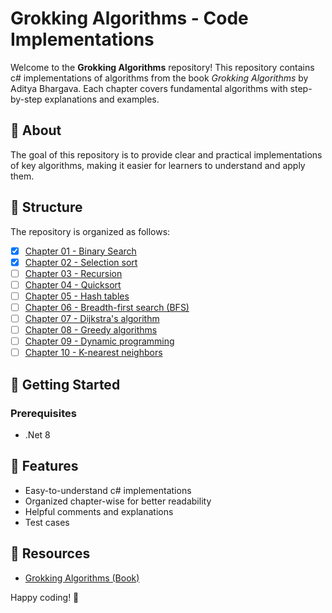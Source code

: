 # Grokking Algorithms - Code Implementations

Welcome to the **Grokking Algorithms** repository! This repository contains c# implementations of algorithms from the book *Grokking Algorithms* by Aditya Bhargava. Each chapter covers fundamental algorithms with step-by-step explanations and examples.

## 📖 About
The goal of this repository is to provide clear and practical implementations of key algorithms, making it easier for learners to understand and apply them.

## 📂 Structure
The repository is organized as follows:

- [x] [Chapter 01 - Binary Search](./GrokkingAlgorithms/GrokkingAlgorithms.BinarySearch/)
- [x] [Chapter 02 - Selection sort](./GrokkingAlgorithms/GrokkingAlgorithms.SelectionSort/)
- [ ] [Chapter 03 - Recursion](./GrokkingAlgorithms/)
- [ ] [Chapter 04 - Quicksort](./GrokkingAlgorithms/)
- [ ] [Chapter 05 - Hash tables](./GrokkingAlgorithms/)
- [ ] [Chapter 06 - Breadth-first search (BFS)](./GrokkingAlgorithms/)
- [ ] [Chapter 07 - Dijkstra's algorithm](./GrokkingAlgorithms/)
- [ ] [Chapter 08 - Greedy algorithms](./GrokkingAlgorithms/)
- [ ] [Chapter 09 - Dynamic programming](./GrokkingAlgorithms/)
- [ ] [Chapter 10 - K-nearest neighbors](./GrokkingAlgorithms/)

## 🚀 Getting Started

### Prerequisites
- .Net 8

## 📌 Features
- Easy-to-understand c# implementations
- Organized chapter-wise for better readability
- Helpful comments and explanations
- Test cases

## 🎯 Resources
- [Grokking Algorithms (Book)](https://www.manning.com/books/grokking-algorithms)

Happy coding! 🚀
